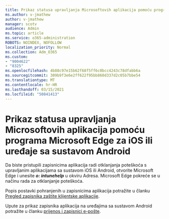 ```yaml
---
title: Prikaz statusa upravljanja Microsoftovih aplikacija pomoću programa Microsoft Edge za iOS ili uređaje sa sustavom Android
ms.author: v-jmathew
author: v-jmathew
manager: scotv
audience: Admin
ms.topic: article
ms.service: o365-administration
ROBOTS: NOINDEX, NOFOLLOW
localization_priority: Normal
ms.collection: Adm_O365
ms.custom:
- "9004622"
- "8325"
ms.openlocfilehash: 4b88c97e15b62f68f5ff6c0bcc4243c78dfabb6a
ms.sourcegitcommit: 309b9f3e6e2ff622f95bb860d337d2c05b7bbe54
ms.translationtype: MT
ms.contentlocale: hr-HR
ms.lasthandoff: 03/15/2021
ms.locfileid: "50841413"
---
```

# <a name="view-the-management-status-of-microsoft-apps-using-microsoft-edge-for-ios-or-android-devices"></a>Prikaz statusa upravljanja Microsoftovih aplikacija pomoću programa Microsoft Edge za iOS ili uređaje sa sustavom Android

Da biste pristupili zapisnicima aplikacija radi otklanjanja poteškoća s upravljanim aplikacijama sa sustavom iOS ili Android, otvorite Microsoft Edge i unesite ***o: intunehelp*** u okviru Adresa. Microsoft Edge pokreće se u načinu rada za otklanjanje poteškoća.

Popis postavki pohranjenih u zapisnicima aplikacija potražite u članku [Pregled zapisnika zaštite klijentske aplikacije](https://go.microsoft.com/fwlink/?linkid=2141401).

Upute za prikaz zapisnika aplikacija na uređajima sa sustavom Android potražite u članku [prijenos i zapisnici e-pošte](https://go.microsoft.com/fwlink/?linkid=2141408).
